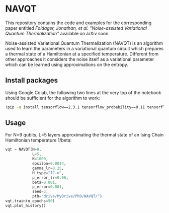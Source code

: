# NAVQT
This repository contains the code and examples for the corresponding paper entitled *Foldager, Jonathan, et al. "Noise-assisted Variational Quantum Thermalization"* available on arXiv soon.

Noise-assisted Variational Quantum Thermalization (NAVQT) is an algorithm used to learn the parameters in a variational quantum circuit which prepares a thermal state of a Hamiltonian at a specified temperature. Different from other approaches it considers the noise itself as a variational parameter which can be learned using approximations on the entropy. 



## Install packages
Using Google Colab, the following two lines at the very top of the notebook should be sufficient for the algorithm to work:
```bash
!pip -q install tensorflow==2.3.1 tensorflow_probability==0.11 tensorflow-quantum cirq 
```

## Usage 
For N=9 qubits, L=5 layers approximating the thermal state of an Ising Chain Hamiltonian temperature 1/beta:
```python
vqt = NAVQT(N=8,
            L=5,
            K=1000,
            epsilon=0.0014,
            gamma_lr=0.25,
            H_type="IC-u",
            p_error_lr=0.06,
            beta=0.001,
            p_error=0.001,
            seed=3,
            pth="drive/MyDrive/PhD/NAVQT/")
vqt.train(n_epochs=50)
vqt.plot_history()
```

